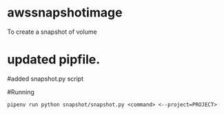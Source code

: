 # awssnapshotimage
To create a snapshot of volume

# updated pipfile.

#added snapshot.py script

#Running

`pipenv run python snapshot/snapshot.py <command> <--project=PROJECT>`
